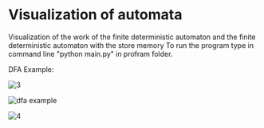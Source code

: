 # Visualization of automata
Visualization of the work of the finite deterministic automaton and the finite deterministic automaton with the store memory
To run the program type in command line "python main.py" in profram folder.  

DFA Example:

![3](https://user-images.githubusercontent.com/26218291/60206556-49e34880-986d-11e9-9983-fd044025ef60.gif)

![dfa example](https://user-images.githubusercontent.com/26218291/51612053-80293e80-1f42-11e9-9de2-b1b081809fe7.PNG)

![4](https://user-images.githubusercontent.com/26218291/60206557-4b147580-986d-11e9-8e42-34ebf48cf5c3.gif)

